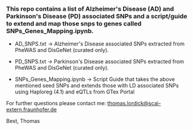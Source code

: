 ### This repo contains a list of Alzheimer's Disease (AD) and Parkinson's Disease (PD) associated SNPs and a script/guide to extend and map those snps to genes called SNPs_Genes_Mapping.ipynb.

 - AD_SNPS.txt -> Alzheimer's Disease associated SNPs extracted from PheWAS and DisGeNet (curated only).
 - PD_SNPS.txt -> Parkinson's Disease associated SNPs extracted from PheWAS and DisGeNet (curated only).

 - SNPs_Genes_Mapping.ipynb -> Script Guide that takes the above mentioned seed SNPs and extends those with LD associated SNPs using Haploreg (4.1) and eQTLs from GTex Portal
 

For further questions please contact me: thomas.lordick@scai-extern.fraunhofer.de

Best,
Thomas